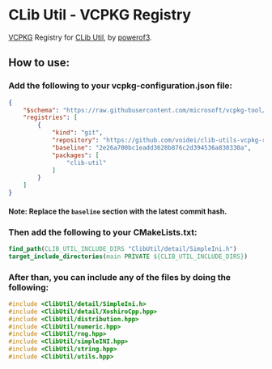 # CLib Util - VCPKG Registry

[VCPKG](https://vcpkg.io) Registry for [CLib Util](https://github.com/powerof3/CLibUtil), by [powerof3](https://github.com/powerof3).

## How to use&colon;

### Add the following to your vcpkg-configuration.json file&colon;

```json
{
    "$schema": "https://raw.githubusercontent.com/microsoft/vcpkg-tool/main/docs/vcpkg-configuration.schema.json",
    "registries": [
        {
            "kind": "git",
            "repository": "https://github.com/voidei/clib-utils-vcpkg-repository",
            "baseline": "2e26a700bc1eadd3628b876c2d394536a830330a",
            "packages": [
                "clib-util"
            ]
        }
    ]
}
```

#### Note: Replace the `baseline` section with the latest commit hash&period;

### Then add the following to your CMakeLists.txt&colon;

```cmake
find_path(CLIB_UTIL_INCLUDE_DIRS "ClibUtil/detail/SimpleIni.h")
target_include_directories(main PRIVATE ${CLIB_UTIL_INCLUDE_DIRS})
```

### After than, you can include any of the files by doing the following&colon;

```h
#include <ClibUtil/detail/SimpleIni.h>
#include <ClibUtil/detail/XoshiroCpp.hpp>
#include <ClibUtil/distribution.hpp>
#include <ClibUtil/numeric.hpp>
#include <ClibUtil/rng.hpp>
#include <ClibUtil/simpleINI.hpp>
#include <ClibUtil/string.hpp>
#include <ClibUtil/utils.hpp>
```
